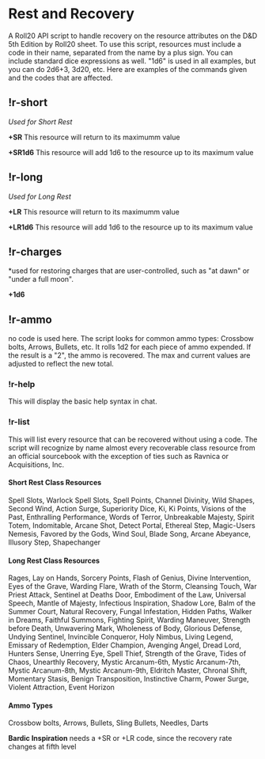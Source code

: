 # Rest and Recovery
A Roll20 API script to handle recovery on the resource attributes on the D&D 5th Edition by Roll20 sheet.
To use this script, resources must include a code in their name, separated from the name by a plus sign. You can include standard dice expressions as well. "1d6" is used in all examples, but you can do 2d6+3, 3d20, etc. Here are examples of the commands given and the codes that are affected.

## !r-short
*Used for Short Rest*

**+SR** This resource will return to its maximumm value

**+SR1d6** This resource will add 1d6 to the resource up to its maximum value


## !r-long
*Used for Long Rest*

**+LR** This resource will return to its maximumm value

**+LR1d6** This resource will add 1d6 to the resource up to its maximum value


## !r-charges
*used for restoring charges that are user-controlled, such as "at dawn" or "under a full moon".

**+1d6**


## !r-ammo
no code is used here. The script looks for common ammo types: Crossbow bolts, Arrows, Bullets, etc. It rolls 1d2 for each piece of ammo expended. If the result is a "2", the ammo is recovered. The max and current values are adjusted to reflect the new total.

### !r-help
This will display the basic help syntax in chat.

### !r-list
This will list every resource that can be recovered without using a code. The script will recognize by name almost every recoverable class resource from an official sourcebook with the exception of ties such as Ravnica or Acquisitions, Inc.


#### Short Rest Class Resources
Spell Slots, Warlock Spell Slots, Spell Points, Channel Divinity, Wild Shapes, Second Wind, Action Surge, Superiority Dice, Ki, Ki Points, Visions of the Past, Enthralling Performance, Words of Terror, Unbreakable Majesty, Spirit Totem, Indomitable, Arcane Shot, Detect Portal, Ethereal Step, Magic-Users Nemesis, Favored by the Gods, Wind Soul, Blade Song, Arcane Abeyance, Illusory Step, Shapechanger

#### Long Rest Class Resources
Rages, Lay on Hands, Sorcery Points, Flash of Genius, Divine Intervention, Eyes of the Grave, Warding Flare, Wrath of the Storm, Cleansing Touch, War Priest Attack, Sentinel at Deaths Door, Embodiment of the Law, Universal Speech, Mantle of Majesty, Infectious Inspiration, Shadow Lore, Balm of the Summer Court, Natural Recovery, Fungal Infestation, Hidden Paths, Walker in Dreams, Faithful Summons, Fighting Spirit, Warding Maneuver, Strength before Death, Unwavering Mark, Wholeness of Body, Glorious Defense, Undying Sentinel, Invincible Conqueror, Holy Nimbus, Living Legend, Emissary of Redemption, Elder Champion, Avenging Angel, Dread Lord, Hunters Sense, Unerring Eye, Spell Thief, Strength of the Grave, Tides of Chaos, Unearthly Recovery, Mystic Arcanum-6th, Mystic Arcanum-7th, Mystic Arcanum-8th, Mystic Arcanum-9th, Eldritch Master, Chronal Shift, Momentary Stasis, Benign Transposition, Instinctive Charm, Power Surge, Violent Attraction, Event Horizon

#### Ammo Types
Crossbow bolts, Arrows, Bullets, Sling Bullets, Needles, Darts


**Bardic Inspiration** needs a +SR or +LR code, since the recovery rate changes at fifth level
